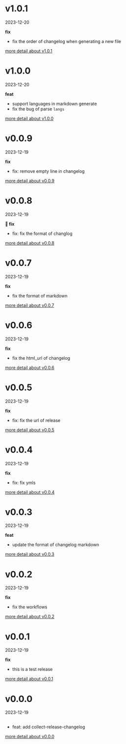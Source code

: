 # v1.0.1

2023-12-20

**fix**

* fix the order of changelog when generating a new file



[more detail about v1.0.1](https://github.com/xile611/collect-release-changelog/releases/tag/v1.0.1)

# v1.0.0

2023-12-20

**feat**

* support languages in markdown generate
* fix the bug of parse `langs`



[more detail about v1.0.0](https://github.com/xile611/collect-release-changelog/releases/tag/v1.0.0)

# v0.0.9

2023-12-19

**fix**

* fix: remove empty line in changelog

[more detail about v0.0.9](https://github.com/xile611/collect-release-changelog/releases/tag/v0.0.9)

# v0.0.8

2023-12-19

**🐛 fix**

* fix: fix the format of  changlog



[more detail about v0.0.8](https://github.com/xile611/collect-release-changelog/releases/tag/v0.0.8)

# v0.0.7

2023-12-19

**fix**

* fix the format of markdown



[more detail about v0.0.7](https://github.com/xile611/collect-release-changelog/releases/tag/v0.0.7)

# v0.0.6

2023-12-19

**fix**
* fix the html_url of changelog

[more detail about v0.0.6](https://github.com/xile611/collect-release-changelog/releases/tag/v0.0.6)

# v0.0.5

2023-12-19

**fix**

* fix: fix the url of release



[more detail about v0.0.5](https://github.com/xile611/collect-release-changelog/releases/tag/v0.0.5)

# v0.0.4

2023-12-19

**fix**

* fix: fix ymls



[more detail about v0.0.4](https://github.com/xile611/collect-release-changelog/releases/tag/v0.0.4)

# v0.0.3

2023-12-19

**feat**

* update the format of changelog markdown

[more detail about v0.0.3](https://github.com/xile611/collect-release-changelog/releases/tag/v0.0.3)

# v0.0.2

2023-12-19

**fix**

* fix the workflows



[more detail about v0.0.2](https://github.com/xile611/collect-release-changelog/releases/tag/v0.0.2)

# v0.0.1

2023-12-19

**fix**

* this is a test release

[more detail about v0.0.1](https://github.com/xile611/collect-release-changelog/releases/tag/v0.0.1)

# v0.0.0

2023-12-19

##

* feat: add collect-release-changelog

[more detail about v0.0.0](https://github.com/xile611/collect-release-changelog/releases/tag/v0.0.0)

